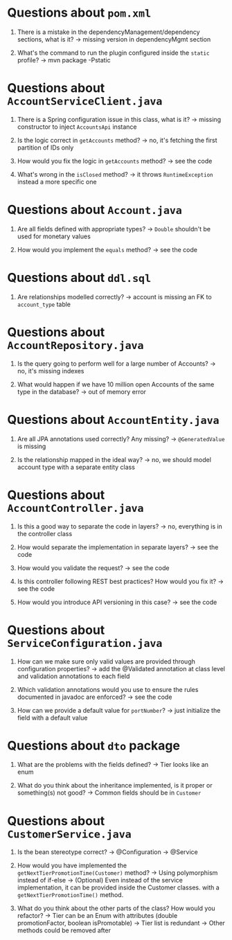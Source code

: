# Questions about `pom.xml`
1. There is a mistake in the dependencyManagement/dependency sections, what is it?
    -> missing version in dependencyMgmt section

2. What's the command to run the plugin configured inside the `static` profile?
    -> mvn package -Pstatic

# Questions about `AccountServiceClient.java`
1. There is a Spring configuration issue in this class, what is it?
    -> missing constructor to inject `AccountsApi` instance

2. Is the logic correct in `getAccounts` method?
    -> no, it's fetching the first partition of IDs only

3. How would you fix the logic in `getAccounts` method?
    -> see the code

4. What's wrong in the `isClosed` method?
    -> it throws `RuntimeException` instead a more specific one

# Questions about `Account.java`
1. Are all fields defined with appropriate types?
    -> `Double` shouldn't be used for monetary values

2. How would you implement the `equals` method?
    -> see the code

# Questions about `ddl.sql`
1. Are relationships modelled correctly?
    -> account is missing an FK to `account_type` table

# Questions about `AccountRepository.java`
1. Is the query going to perform well for a large number of Accounts?
    -> no, it's missing indexes

2. What would happen if we have 10 million open Accounts of the same type in the database?
    -> out of memory error

# Questions about `AccountEntity.java`
1. Are all JPA annotations used correctly? Any missing?
    -> `@GeneratedValue` is missing
    
2. Is the relationship mapped in the ideal way?
    -> no, we should model account type with a separate entity class

# Questions about `AccountController.java`
1. Is this a good way to separate the code in layers?
    -> no, everything is in the controller class

2. How would separate the implementation in separate layers?
    -> see the code

3. How would you validate the request?
    -> see the code
    
4. Is this controller following REST best practices? How would you fix it?
    -> see the code
    
5. How would you introduce API versioning in this case?
    -> see the code

# Questions about `ServiceConfiguration.java`
1. How can we make sure only valid values are provided through configuration properties?
    -> add the @Validated annotation at class level and validation annotations to each field

2. Which validation annotations would you use to ensure the rules documented in javadoc are enforced?
    -> see the code

3. How can we provide a default value for `portNumber`?
    -> just initialize the field with a default value

# Questions about `dto` package
1. What are the problems with the fields defined?
    -> Tier looks like an enum

2. What do you think about the inheritance implemented, is it proper or something(s) not good?
    -> Common fields should be in `Customer`

# Questions about `CustomerService.java`
1. Is the bean stereotype correct?
    -> @Configuration -> @Service

2. How would you have implemented the `getNextTierPromotionTime(Customer)` method?
    -> Using polymorphism instead of if-else
    -> (Optional) Even instead of the service implementation, it can be provided inside the Customer classes.
        with a `getNextTierPromotionTime()` method.

3. What do you think about the other parts of the class? How would you refactor?
    -> Tier can be an Enum with attributes (double promotionFactor, boolean isPromotable)
    -> Tier list is redundant
    -> Other methods could be removed after
